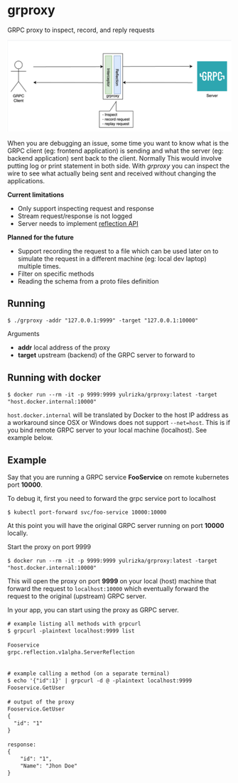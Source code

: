 # grproxy
GRPC proxy to inspect, record, and reply requests

![grproxy architecture](grproxy-architecture.png)

When you are debugging an issue, some time you want to know what is the GRPC client (eg: frontend application)
is sending and what the server (eg: backend application) sent back to the client. Normally This would 
involve putting log or print statement in both side. With _grproxy_ you can inspect the wire to see what 
actually being sent and received without changing the applications.

**Current limitations**
* Only support inspecting request and response
* Stream request/response is not logged
* Server needs to implement [reflection API](https://github.com/grpc/grpc/blob/master/doc/server-reflection.md)

**Planned for the future**
* Support recording the request to a file which can be used later on to simulate the
request in a different machine (eg: local dev laptop) multiple times.
* Filter on specific methods
* Reading the schema from a proto files definition

## Running
```
$ ./grproxy -addr "127.0.0.1:9999" -target "127.0.0.1:10000"
```

Arguments
* **addr** local address of the proxy
* **target** upstream (backend) of the GRPC server to forward to

## Running with docker

```
$ docker run --rm -it -p 9999:9999 yulrizka/grproxy:latest -target "host.docker.internal:10000"
```

`host.docker.internal` will be translated by Docker to the host IP address as a workaround
since OSX or Windows does not support `--net=host`. This is if you
bind remote GRPC server to your local machine (localhost). See example below.

## Example

Say that you are running a GRPC service **FooService** on remote kubernetes port **10000**.

To debug it, first you need to forward the grpc service port to localhost

```
$ kubectl port-forward svc/foo-service 10000:10000
```

At this point you will have the original GRPC server running on port **10000** locally.

Start the proxy on port 9999

```
$ docker run --rm -it -p 9999:9999 yulrizka/grproxy:latest -target "host.docker.internal:10000"
```

This will open the proxy on port **9999** on your local (host) machine that forward the request to `localhost:10000` which eventually
forward the request to the original (upstream) GRPC server.

In your app, you can start using the proxy as GRPC server.

```
# example listing all methods with grpcurl
$ grpcurl -plaintext localhost:9999 list

Fooservice
grpc.reflection.v1alpha.ServerReflection


# example calling a method (on a separate terminal)
$ echo '{"id":1}' | grpcurl -d @ -plaintext localhost:9999 Fooservice.GetUser

# output of the proxy
Fooservice.GetUser
{
  "id": "1"
}

response:
{
    "id": "1",
    "Name": "Jhon Doe"
}
```
